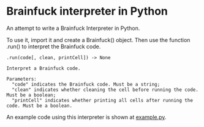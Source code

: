 # Brainfuck interpreter in Python
An attempt to write a Brainfuck Interpreter in Python.

To use it, import it and create a Brainfuck() object. Then use the function .run() to interpret the Brainfuck code.
```
.run(code[, clean, printCell]) -> None

Interpret a Brainfuck code.

Parameters:
  "code" indicates the Brainfuck code. Must be a string;
  "clean" indicates whether cleaning the cell before running the code. Must be a boolean;
  "printCell" indicates whether printing all cells after running the code. Must be a boolean.
```

An example code using this interpreter is shown at [example.py](example.py).
